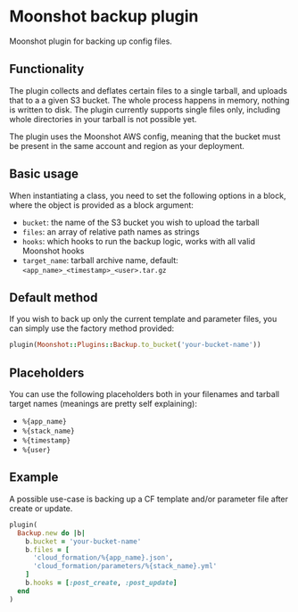 # Moonshot backup plugin

Moonshot plugin for backing up config files.

## Functionality

The plugin collects and deflates certain files to a single tarball,
and uploads that to a a given S3 bucket. The whole process happens
in memory, nothing is written to disk. The plugin currently supports single files only, 
including whole directories in your tarball is not possible yet.

The plugin uses the Moonshot AWS config, meaning that the bucket must be
present in the same account and region as your deployment.

## Basic usage

When instantiating a class, you need to set the following options
in a block, where the object is provided as a block argument:

- `bucket`: the name of the S3 bucket you wish to upload the tarball
- `files`: an array of relative path names as strings
- `hooks`: which hooks to run the backup logic, works with all valid Moonshot hooks
- `target_name`: tarball archive name, default: `<app_name>_<timestamp>_<user>.tar.gz`

## Default method

If you wish to back up only the current template and parameter files, you can simply
use the factory method provided:

```ruby
plugin(Moonshot::Plugins::Backup.to_bucket('your-bucket-name'))
```

## Placeholders

You can use the following placeholders both in your filenames
and tarball target names (meanings are pretty self explaining):

- `%{app_name}`
- `%{stack_name}`
- `%{timestamp}`
- `%{user}`

## Example

A possible use-case is backing up a CF template and/or
parameter file after create or update.

```ruby
plugin(
  Backup.new do |b|
    b.bucket = 'your-bucket-name'
    b.files = [
      'cloud_formation/%{app_name}.json',
      'cloud_formation/parameters/%{stack_name}.yml'
    ]
    b.hooks = [:post_create, :post_update]
  end
)
```
